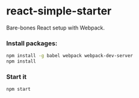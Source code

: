 # react-simple-starter
Bare-bones React setup with Webpack.

### Install packages:

```bash
npm install -g babel webpack webpack-dev-server
npm install
```

### Start it

```bash
npm start
```
